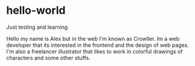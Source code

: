# hello-world
Just testing and learning

Hello my name is Alex but in the web I'm known as Crowller.
Im a web developer that its interested in the frontend and the design of web pages.
I'm also a freelancer illustrator that likes to work in colorful drawings of characters and some other stuffs.
